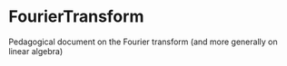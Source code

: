 # FourierTransform
Pedagogical document on the Fourier transform (and more generally on linear algebra)
